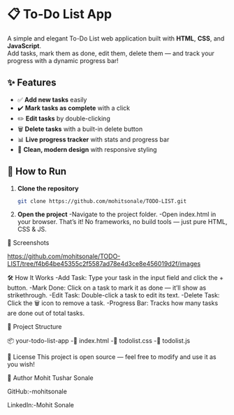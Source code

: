 # 📋 To-Do List App

A simple and elegant To-Do List web application built with **HTML**, **CSS**, and **JavaScript**.  
Add tasks, mark them as done, edit them, delete them — and track your progress with a dynamic progress bar!

## ✨ Features

- ✅ **Add new tasks** easily
- ✔️ **Mark tasks as complete** with a click
- ✏️ **Edit tasks** by double-clicking
- 🗑️ **Delete tasks** with a built-in delete button
- 📊 **Live progress tracker** with stats and progress bar
- 🎨 **Clean, modern design** with responsive styling 

## 🚀 How to Run

1. **Clone the repository**
   ```bash
   git clone https://github.com/mohitsonale/TODO-LIST.git

2. **Open the project**
  -Navigate to the project folder.
  -Open index.html in your browser.
   That’s it! No frameworks, no build tools — just pure HTML, CSS & JS.


📸 Screenshots

https://github.com/mohitsonale/TODO-LIST/tree/f4b64be45355c2f5587ad78e4d3ce8e456019d2f/images

🛠️ How It Works
-Add Task: Type your task in the input field and click the + button.
-Mark Done: Click on a task to mark it as done — it’ll show as strikethrough.
-Edit Task: Double-click a task to edit its text.
-Delete Task: Click the 🗑️ icon to remove a task.
-Progress Bar: Tracks how many tasks are done out of total tasks.

📂 Project Structure

📦 your-todo-list-app
   -📄 index.html
   -📄 todolist.css
   -📄 todolist.js

📑 License
This project is open source — feel free to modify and use it as you wish!

👤 Author
Mohit Tushar Sonale

GitHub:-mohitsonale

LinkedIn:-Mohit Sonale
